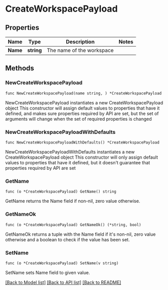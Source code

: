 # CreateWorkspacePayload

## Properties

Name | Type | Description | Notes
------------ | ------------- | ------------- | -------------
**Name** | **string** | The name of the workspace | 

## Methods

### NewCreateWorkspacePayload

`func NewCreateWorkspacePayload(name string, ) *CreateWorkspacePayload`

NewCreateWorkspacePayload instantiates a new CreateWorkspacePayload object
This constructor will assign default values to properties that have it defined,
and makes sure properties required by API are set, but the set of arguments
will change when the set of required properties is changed

### NewCreateWorkspacePayloadWithDefaults

`func NewCreateWorkspacePayloadWithDefaults() *CreateWorkspacePayload`

NewCreateWorkspacePayloadWithDefaults instantiates a new CreateWorkspacePayload object
This constructor will only assign default values to properties that have it defined,
but it doesn't guarantee that properties required by API are set

### GetName

`func (o *CreateWorkspacePayload) GetName() string`

GetName returns the Name field if non-nil, zero value otherwise.

### GetNameOk

`func (o *CreateWorkspacePayload) GetNameOk() (*string, bool)`

GetNameOk returns a tuple with the Name field if it's non-nil, zero value otherwise
and a boolean to check if the value has been set.

### SetName

`func (o *CreateWorkspacePayload) SetName(v string)`

SetName sets Name field to given value.



[[Back to Model list]](../README.md#documentation-for-models) [[Back to API list]](../README.md#documentation-for-api-endpoints) [[Back to README]](../README.md)


